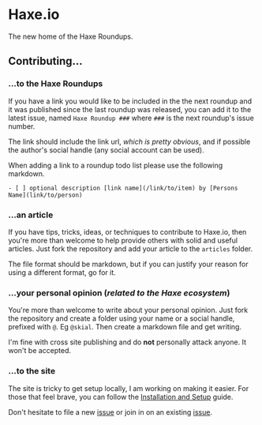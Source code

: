 # Haxe.io

The new home of the Haxe Roundups.

## Contributing...

### ...to the Haxe Roundups

If you have a link you would like to be included in the the next
roundup and it was published since the last roundup was released, you
can add it to the latest issue, named `Haxe Roundup ###` where `###` is
the next roundup's issue number.

The link should include the link url, _which is pretty obvious_, and if possible
the author's social handle (any social account can be used).

When adding a link to a roundup todo list please use the following markdown.

```
- [ ] optional description [link name](/link/to/item) by [Persons Name](link/to/person)
```

### ...an article

If you have tips, tricks, ideas, or techniques to contribute to Haxe.io,
then you're more than welcome to help provide others with solid and useful
articles. Just fork the repository and add your article to the `articles` 
folder.

The file format should be markdown, but if you can justify your reason
for using a different format, go for it.

### ...your personal opinion (_related to the Haxe ecosystem_)

You're more than welcome to write about your personal opinion. Just fork the
repository and create a folder using your name or a social handle, prefixed
with `@`. Eg `@skial`. Then create a markdown file and get writing.

I'm fine with cross site publishing and do **not** personally attack anyone. It
won't be accepted.

### ...to the site

The site is tricky to get setup locally, I am working on making it easier. For those
that feel brave, you can follow the [Installation and Setup][wiki 1] guide.

Don't hesitate to file a new [issue] or join in on an existing [issue].

[wiki 1]: https://github.com/skial/haxe.io/wiki/Installation-and-Setup "Installtion and Setup"
[issue]: http://github.com/skial/haxe.io/issues
